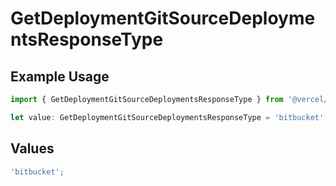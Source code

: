 # GetDeploymentGitSourceDeploymentsResponseType

## Example Usage

```typescript
import { GetDeploymentGitSourceDeploymentsResponseType } from '@vercel/client/models/operations';

let value: GetDeploymentGitSourceDeploymentsResponseType = 'bitbucket';
```

## Values

```typescript
'bitbucket';
```
